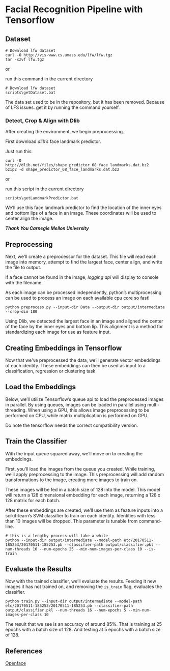 # Facial Recognition Pipeline with Tensorflow

## Dataset

    # Download lfw dataset
    curl -O http://vis-www.cs.umass.edu/lfw/lfw.tgz
    tar -xzvf lfw.tgz

or

run this command in the current directory

    # Download lfw dataset
    scripts\getDataset.bat

The data set used to be in the repository, but it has been removed. Because of LFS issues. get it by running the command yourself.

### Detect, Crop & Align with Dlib

After creating the environment, we begin preprocessing.

First download *dlib’s* face landmark predictor.

Just run this:

    curl -O http://dlib.net/files/shape_predictor_68_face_landmarks.dat.bz2
    bzip2 -d shape_predictor_68_face_landmarks.dat.bz2

or

run this script in the current directory

    scripts\getLandmarkPredictor.bat


We’ll use this face landmark predictor to find the location of the inner eyes and bottom lips of a face in an image. These coordinates will be used to center align the image.

***Thank You Carnegie Mellon University***

## Preprocessing

Next, we'll create a preprocessor for the dataset.
This file will read each image into memory, attempt to find the largest face,
center align, and write the file to output.

If a face cannot be found in the image, *logging api* will display to console with the filename.

As each image can be processed independently, python’s multiprocessing can be used to
process an image on each available cpu core so fast!

    python preprocess.py --input-dir Data --output-dir output/intermediate --crop-dim 180

Using Dlib, we detected the largest face in an image and aligned the center of the face
by the inner eyes and bottom lip. This alignment is a method for standardizing
each image for use as feature input.

## Creating Embeddings in Tensorflow

Now that we've preprocessed the data, we’ll generate vector embeddings
of each identity. These embeddings can then be used as input to a classification,
regression or clustering task.

## Load the Embeddings

Below, we’ll utilize Tensorflow’s queue api to load the preprocessed images in parallel.
By using queues, images can be loaded in parallel using multi-threading.
When using a GPU, this allows image preprocessing to be performed on CPU,
while matrix multiplication is performed on GPU.

Do note the tensorflow needs the correct compatibility version.

## Train the Classifier

With the input queue squared away, we’ll move on to creating the embeddings.

First, you’ll load the images from the queue you created.
While training, we’ll apply preprocessing to the image. This preprocessing will add
random transformations to the image, creating more images to train on.

These images will be fed in a batch size of 128 into the model.
This model will return a 128 dimensional embedding for each image,
returning a 128 x 128 matrix for each batch.

After these embeddings are created,
we’ll use them as feature inputs into a scikit-learn’s SVM classifier to train on each identity.
Identities with less than 10 images will be dropped.
This parameter is tunable from command-line.

    # this is a lengthy process will take a while
    python --input-dir output/intermediate --model-path etc/20170511-185253/20170511-185253.pb --classifier-path output/classifier.pkl --num-threads 16 --num-epochs 25 --min-num-images-per-class 10 --is-train

## Evaluate the Results

Now with the trained classifier, we’ll evaluate the results.
Feeding it new images it has not trained on, and removing the ``is_train`` flag,
evaluates the classifier.

    python train.py --input-dir output/intermediate --model-path etc/20170511-185253/20170511-185253.pb --classifier-path output/classifier.pkl --num-threads 16 --num-epochs 5 --min-num-images-per-class 10

The result that we see is an accuracy of around 85%. That is training at 25 epochs with a batch size of 128.
And testing at 5 epochs with a batch size of 128.

## References

[Openface](https://github.com/cmusatyalab/openface/blob/master/openface/align_dlib.py)